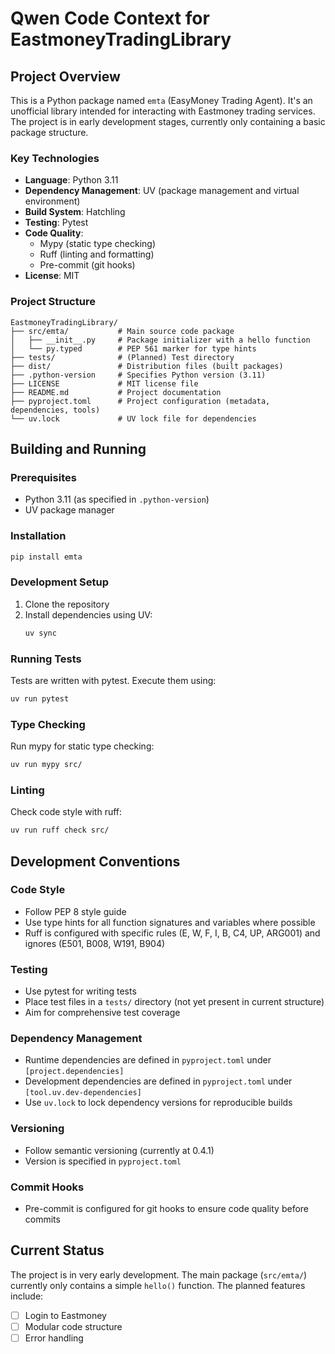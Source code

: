 # Qwen Code Context for EastmoneyTradingLibrary

## Project Overview

This is a Python package named `emta` (EasyMoney Trading Agent). It's an unofficial library intended for interacting with Eastmoney trading services. The project is in early development stages, currently only containing a basic package structure.

### Key Technologies
- **Language**: Python 3.11
- **Dependency Management**: UV (package management and virtual environment)
- **Build System**: Hatchling
- **Testing**: Pytest
- **Code Quality**:
  - Mypy (static type checking)
  - Ruff (linting and formatting)
  - Pre-commit (git hooks)
- **License**: MIT

### Project Structure
```
EastmoneyTradingLibrary/
├── src/emta/           # Main source code package
│   ├── __init__.py     # Package initializer with a hello function
│   └── py.typed        # PEP 561 marker for type hints
├── tests/              # (Planned) Test directory
├── dist/               # Distribution files (built packages)
├── .python-version     # Specifies Python version (3.11)
├── LICENSE             # MIT license file
├── README.md           # Project documentation
├── pyproject.toml      # Project configuration (metadata, dependencies, tools)
└── uv.lock             # UV lock file for dependencies
```

## Building and Running

### Prerequisites
- Python 3.11 (as specified in `.python-version`)
- UV package manager

### Installation
```bash
pip install emta
```

### Development Setup
1. Clone the repository
2. Install dependencies using UV:
   ```bash
   uv sync
   ```

### Running Tests
Tests are written with pytest. Execute them using:
```bash
uv run pytest
```

### Type Checking
Run mypy for static type checking:
```bash
uv run mypy src/
```

### Linting
Check code style with ruff:
```bash
uv run ruff check src/
```

## Development Conventions

### Code Style
- Follow PEP 8 style guide
- Use type hints for all function signatures and variables where possible
- Ruff is configured with specific rules (E, W, F, I, B, C4, UP, ARG001) and ignores (E501, B008, W191, B904)

### Testing
- Use pytest for writing tests
- Place test files in a `tests/` directory (not yet present in current structure)
- Aim for comprehensive test coverage

### Dependency Management
- Runtime dependencies are defined in `pyproject.toml` under `[project.dependencies]`
- Development dependencies are defined in `pyproject.toml` under `[tool.uv.dev-dependencies]`
- Use `uv.lock` to lock dependency versions for reproducible builds

### Versioning
- Follow semantic versioning (currently at 0.4.1)
- Version is specified in `pyproject.toml`

### Commit Hooks
- Pre-commit is configured for git hooks to ensure code quality before commits

## Current Status
The project is in very early development. The main package (`src/emta/`) currently only contains a simple `hello()` function. The planned features include:
- [ ] Login to Eastmoney
- [ ] Modular code structure
- [ ] Error handling
